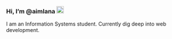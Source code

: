 ### Hi, I’m @aimlana <img src="https://raw.githubusercontent.com/MartinHeinz/MartinHeinz/master/wave.gif" width="20px">
I am an Information Systems student. Currently dig deep into web development.

<!---
aimlana/aimlana is a ✨ special ✨ repository because its `README.md` (this file) appears on your GitHub profile.
You can click the Preview link to take a look at your changes.
--->
